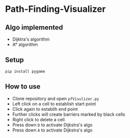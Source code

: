 # Path-Finding-Visualizer
## Algo implemented 
- Dijktra's algorithm 
- A* algorithm 
## Setup 
`pip install pygame`
## How to use
- Clone repository and open `pfVisulizer.py`
- Left click on a cell to establish start point 
- Click again to establih end point
- Further clicks will create barriers marked by black cells 
- Right click to delete a cell 
- Press down `D` to activate Dijkstra's algo 
- Press down `A` to activate Dijkstra's algo 
